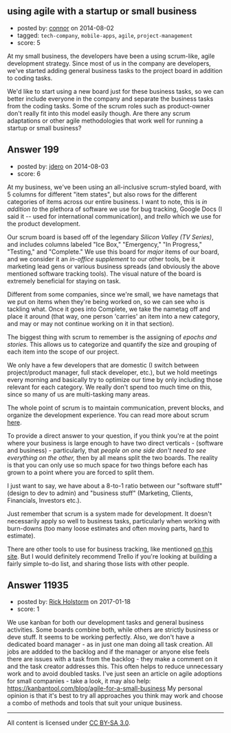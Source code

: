 ## using agile with a startup or small business

- posted by: [connor](https://stackexchange.com/users/392995/connor) on 2014-08-02
- tagged: `tech-company`, `mobile-apps`, `agile`, `project-management`
- score: 5

At my small business, the developers have been a using scrum-like, agile development strategy. Since most of us in the company are developers, we've started adding general business tasks to the project board in addition to coding tasks.

We'd like to start using a new board just for these business tasks, so we can better include everyone in the company and separate the business tasks from the coding tasks. Some of the scrum roles such as product-owner don't really fit into this model easily though. Are there any scrum adaptations or other agile methodologies that work well for running a startup or small business?


## Answer 199

- posted by: [jdero](https://stackexchange.com/users/1972448/jdero) on 2014-08-03
- score: 6

<p>At my business, we've been using an all-inclusive scrum-styled board, with 5 columns for different "item states", but also rows for the different categories of items across our entire business. I want to note, this is <em>in addition to</em> the plethora of software we use for bug tracking, Google Docs (I said it -- used for international communication), and <em>trello</em> which we use for the product development.</p>

<p>Our scrum board is based off of the legendary <em>Silicon Valley (TV Series)</em>, and includes columns labeled "Ice Box," "Emergency," "In Progress," "Testing," and "Complete." We use this board for <em>major</em> items of our board, and we consider it an <em>in-office supplement</em> to our other tools, be it marketing lead gens or various business spreads (and obviously the above mentioned software tracking tools). The visual nature of the board is extremely beneficial for staying on task.</p>

<p>Different from some companies, since we're small, we have nametags that we put on items when they're being worked on, so we can see who is tackling what. Once it goes into Complete, we take the nametag off and place it around (that way, one person 'carries' an item into a new category, and may or may not continue working on it in that section).</p>

<p>The biggest thing with scrum to remember is the assigning of <em>epochs and stories.</em> This allows us to categorize and quantify the size and grouping of each item into the scope of our project.</p>

<p>We only have a few developers that are domestic (I switch between project/product manager, full stack developer, etc.), but we hold meetings every morning and basically try to optimize our time by only including those relevant for each category. We really don't spend too much time on this, since so many of us are multi-tasking many areas. </p>

<p>The whole point of scrum is to maintain communication, prevent blocks, and organize the development experience. You can read more about scrum <a href="http://en.wikipedia.org/wiki/Scrum_(software_development)">here</a>.</p>

<p>To provide a direct answer to your question, if you think you're at the point where your business is large enough to have two direct verticals - (software and business) - particularly, that <em>people on one side don't need to see everything on the other,</em> then by all means split the two boards. The reality is that you can only use so much space for two things before each has grown to a point where you are forced to split them.</p>

<p>I just want to say, we have about a 8-to-1 ratio between our "software stuff" (design to dev to admin) and "business stuff" (Marketing, Clients, Financials, Investors etc.).</p>

<p>Just remember that scrum is a system made for development. It doesn't necessarily apply so well to business tasks, particularly when working with burn-downs (too many loose estimates and often moving parts, hard to estimate).</p>

<p>There are other tools to use for business tracking, like mentioned <a href="http://www.dumblittleman.com/2009/02/7-great-ways-to-track-your-progress.html">on this site</a>. But I would definitely recommend Trello if you're looking at building a fairly simple to-do list, and sharing those lists with other people.</p>



## Answer 11935

- posted by: [Rick Holstorm](https://stackexchange.com/users/10057164/rick-holstorm) on 2017-01-18
- score: 1

We use kanban for both our development tasks and general business activities. Some boards combine both, while others are strictly business or deve stuff. It seems to be working perfectly. 
Also, we don't have a dedicated board manager - as in just one man doing all task creation. All jobs are addded to the backlog and if the manager or anyone else feels there are issues with a task from the backlog - they make a comment on it and the task creator addresses this. This often helps to reduce unnecessary work and to avoid doubled tasks. 
I've just seen an article on agile adoptions for small companies - take a look, it may also help: https://kanbantool.com/blog/agile-for-a-small-business
My personal opinion is that it's best to try all approaches you think may work and choose a combo of methods and tools that suit your unique business. 



---

All content is licensed under [CC BY-SA 3.0](https://creativecommons.org/licenses/by-sa/3.0/).

